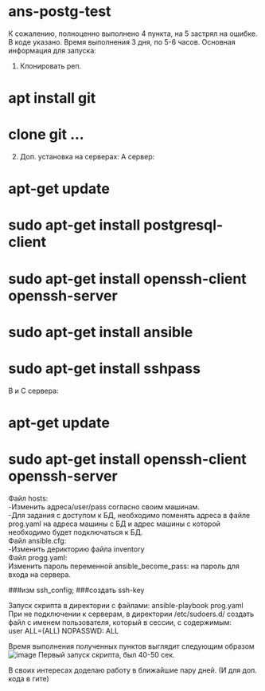# ans-postg-test
К сожалению, полноценно выполнено 4 пункта, на 5 застрял на ошибке. В коде указано.
Время выполнения 3 дня, по 5-6 часов.
Основная информация для запуска:
1. Клонировать реп.

# apt install git
# clone git ...
2. Доп. установка на серверах:
A сервер:
# apt-get update
# sudo apt-get install postgresql-client
# sudo apt-get install openssh-client openssh-server
# sudo apt-get install ansible
# sudo apt-get install sshpass
B и С сервера:
# apt-get update
# sudo apt-get install openssh-client openssh-server

Файл hosts: <br>
-Изменить адреса/user/pass согласно своим машинам. <br>
-Для задания с доступом к БД, необходимо поменять адреса в файле prog.yaml на адреса машины с БД и адрес машины с которой необходимо будет подключаться к БД. <br>
Файл ansible.cfg:  <br>
-Изменить дерикторию файла inventory <br>
Файл progg.yaml:<br>
Изменить пароль переменной ansible_become_pass: на пароль для входа на сервера.<br>

###изм ssh_config;
###создать ssh-key

Запуск скрипта в директории с файлами: ansible-playbook prog.yaml <br>
При не подключении к серверам, в директории /etc/sudoers.d/ создать файл с именем пользователя, который в сессии, с содержимым: <br>
user ALL=(ALL) NOPASSWD: ALL



Время выполнения полученных пунктов выглядит следующим образом![image](https://user-images.githubusercontent.com/55352038/214415846-bfc8b6ee-2aa1-4049-a5ba-216087c7c4d7.png)
Первый запуск скрипта, был 40-50 сек.

В своих интересах доделаю работу в ближайшие пару дней. (И для доп. кода в гите)
